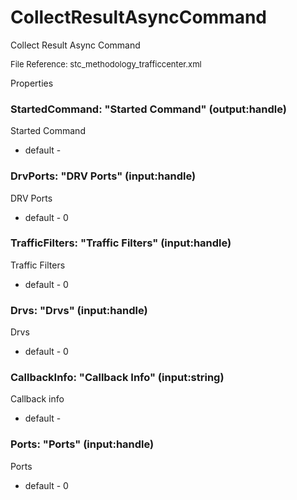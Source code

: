 # CollectResultAsyncCommand

Collect Result Async Command

<font size="2">File Reference: stc_methodology_trafficcenter.xml</font>

<text>Properties</text>

### StartedCommand: "Started Command" (output:handle)

Started Command

* default - 
### DrvPorts: "DRV Ports" (input:handle)

DRV Ports

* default - 0
### TrafficFilters: "Traffic Filters" (input:handle)

Traffic Filters

* default - 0
### Drvs: "Drvs" (input:handle)

Drvs

* default - 0
### CallbackInfo: "Callback Info" (input:string)

Callback info

* default - 
### Ports: "Ports" (input:handle)

Ports

* default - 0
